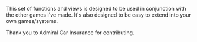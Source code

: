 This set of functions and views is designed to be used in conjunction with the other games I've made. It's also designed to be easy to extend into your own games/systems.

Thank you to Admiral Car Insurance for contributing.
